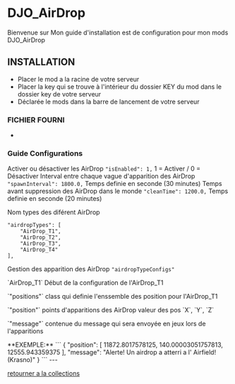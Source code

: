 # DJO_AirDrop
Bienvenue sur Mon guide d'installation est de configuration pour mon mods DJO_AirDrop



## INSTALLATION
- Placer le mod a la racine de votre serveur
- Placer la key qui se trouve à l'intérieur du dossier KEY du mod dans le dossier key de votre serveur
- Déclarée le mods dans la barre de lancement de votre serveur


### FICHIER FOURNI
- 

### Guide Configurations
Activer ou désactiver les AirDrop `"isEnabled": 1,` 1 = Activer / 0 = Désactiver
Interval entre chaque vague d'apparition des AirDrop `"spawnInterval": 1800.0,` Temps definie en seconde (30 minutes)
Temps avant suppression des AirDrop dans le monde `"cleanTime": 1200.0,` Temps definie en seconde (20 minutes)

Nom types des diférent AirDrop
```
"airdropTypes": [
    "AirDrop_T1",
    "AirDrop_T2",
    "AirDrop_T3",
    "AirDrop_T4"
],
```
Gestion des apparition des AirDrop `"airdropTypeConfigs"` 
<p>`AirDrop_T1` Début de la configuration de l'AirDrop_T1<p/>

<p>`"positions"` class qui definie l'enssemble des position pour l'AirDrop_T1 <p/>
<p>`"position"` points d'apparitions des AirDrop valeur des pos `X`, `Y`, `Z` <p/>
<p>`"message"` contenue du message qui sera envoyée en jeux lors de l'apparitions <p/>
**EXEMPLE:**
```
{
    "position": [
        11872.8017578125,
        140.00003051757813,
        12555.943359375
    ],
    "message": "Alerte! Un airdrop a atterri a l' Airfield! (Krasno)"
}
```
---

[retourner a la collections](https://github.com/Djolehaineux/DJO-mods-collection)
